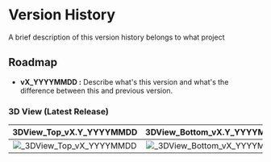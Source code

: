 # Version History

A brief description of this version history belongs to what project

## Roadmap

- __vX_YYYYMMDD :__ Describe what's this version and what's the difference between this and previous version.

### 3D View (Latest Release)

|3DView_Top_vX.Y_YYYYMMDD|3DView_Bottom_vX.Y_YYYYMMDD|
|:---:|:---:|
|![_3DView_Top_vX_YYYYMMDD](https://github.com/mend0z0)|![_3DView_Bottom_vX_YYYYMMDD](https://github.com/mend0z0)|
